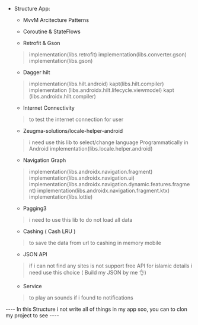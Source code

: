 * Structure App:

  - MvvM Arcitecture Patterns

  - Coroutine & StateFlows

  - Retrofit & Gson
   > implementation(libs.retrofit)
   > implementation(libs.converter.gson)
   > implementation(libs.gson)

  - Dagger hilt
   > implementation(libs.hilt.android)
   > kapt(libs.hilt.compiler)
   > implementation (libs.androidx.hilt.lifecycle.viewmodel)
   > kapt (libs.androidx.hilt.compiler)

  - Internet Connectivity
   > to test the internet connection for user

  - Zeugma-solutions/locale-helper-android
   > i need use this lib to select/change language Programmatically in Android
   > implementation(libs.locale.helper.android)

  - Navigation Graph
   > implementation(libs.androidx.navigation.fragment)
   > implementation(libs.androidx.navigation.ui)
   > implementation(libs.androidx.navigation.dynamic.features.fragment)
   > implementation(libs.androidx.navigation.fragment.ktx)
   > implementation(libs.lottie)

  - Pagging3
   > i need to use this lib to do not load all data

  - Cashing ( Cash LRU )
   > to save the data from url to cashing in memory mobile

  - JSON API
   > if i can not find any sites is not support free API for islamic details i need use this choice ( Build my JSON by me 👌)

  - Service
   > to play an sounds if i found
   > to notifications

---- In this Structure i not write all of things in my app soo, you can to clon my project to see ---- 
